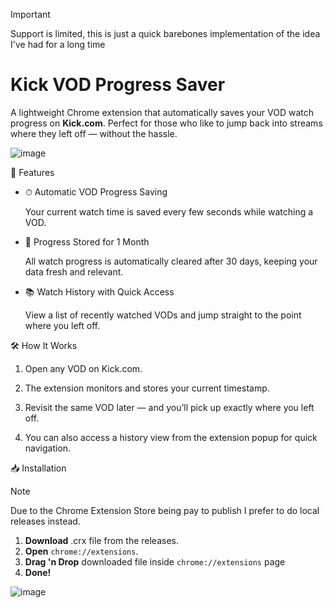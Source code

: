 > [!IMPORTANT]
> Support is limited, this is just a quick barebones implementation of the idea I've had for a long time

# Kick VOD Progress Saver
A lightweight Chrome extension that automatically saves your VOD watch progress on **Kick.com**. Perfect for those who like to jump back into streams where they left off — without the hassle.

![image](https://github.com/user-attachments/assets/e17893cc-2edc-49bf-a5ef-0163a582d5a6)

📌 Features
- ⏱ Automatic VOD Progress Saving
  
  Your current watch time is saved every few seconds while watching a VOD.

- 📆 Progress Stored for 1 Month
  
  All watch progress is automatically cleared after 30 days, keeping your data fresh and relevant.

- 📚 Watch History with Quick Access

  View a list of recently watched VODs and jump straight to the point where you left off.

🛠 How It Works
1. Open any VOD on Kick.com.

2. The extension monitors and stores your current timestamp.

3. Revisit the same VOD later — and you’ll pick up exactly where you left off.

4. You can also access a history view from the extension popup for quick navigation.

📥 Installation
> [!NOTE]  
  Due to the Chrome Extension Store being pay to publish I prefer to do local releases instead.  
1. **Download** .crx file from the releases.
2. **Open** `chrome://extensions`.
3. **Drag 'n Drop** downloaded file inside `chrome://extensions` page
4. **Done!**

![image](https://github.com/user-attachments/assets/546a429d-c21b-4b67-922d-d07fc39ded43)


